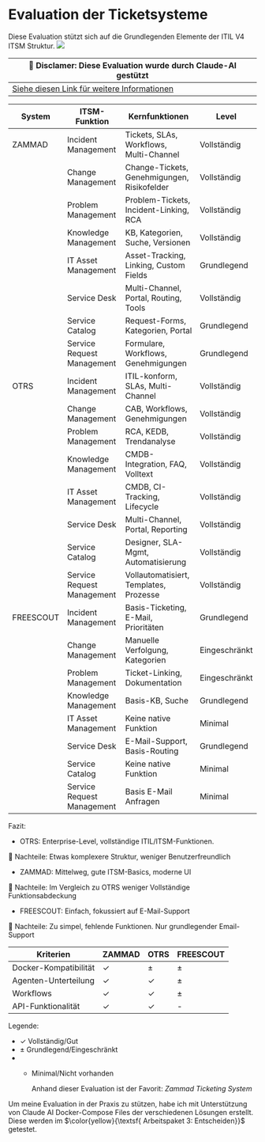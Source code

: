 # Evaluation der Ticketsysteme

Diese Evaluation stützt sich auf die Grundlegenden Elemente der ITIL V4 ITSM Struktur.
![](3_ITSM_Grundlagen.png)

| 🤖 Disclamer: Diese Evaluation wurde durch Claude-AI gestützt          |
| ---------------------------------------------------------------------- |
| [Siehe diesen Link für weitere Informationen](Quellen_und_Disclamer.md) |

| System    | ITSM-Funktion              | Kernfunktionen                              | Level         |
| --------- | -------------------------- | ------------------------------------------- | ------------- |
| ZAMMAD    | Incident Management        | Tickets, SLAs, Workflows, Multi-Channel     | Vollständig   |
|           | Change Management          | Change-Tickets, Genehmigungen, Risikofelder | Vollständig   |
|           | Problem Management         | Problem-Tickets, Incident-Linking, RCA      | Vollständig   |
|           | Knowledge Management       | KB, Kategorien, Suche, Versionen            | Vollständig   |
|           | IT Asset Management        | Asset-Tracking, Linking, Custom Fields      | Grundlegend   |
|           | Service Desk               | Multi-Channel, Portal, Routing, Tools       | Vollständig   |
|           | Service Catalog            | Request-Forms, Kategorien, Portal           | Grundlegend   |
|           | Service Request Management | Formulare, Workflows, Genehmigungen         | Grundlegend   |
| OTRS      | Incident Management        | ITIL-konform, SLAs, Multi-Channel           | Vollständig   |
|           | Change Management          | CAB, Workflows, Genehmigungen               | Vollständig   |
|           | Problem Management         | RCA, KEDB, Trendanalyse                     | Vollständig   |
|           | Knowledge Management       | CMDB-Integration, FAQ, Volltext             | Vollständig   |
|           | IT Asset Management        | CMDB, CI-Tracking, Lifecycle                | Vollständig   |
|           | Service Desk               | Multi-Channel, Portal, Reporting            | Vollständig   |
|           | Service Catalog            | Designer, SLA-Mgmt, Automatisierung         | Vollständig   |
|           | Service Request Management | Vollautomatisiert, Templates, Prozesse      | Vollständig   |
| FREESCOUT | Incident Management        | Basis-Ticketing, E-Mail, Prioritäten        | Grundlegend   |
|           | Change Management          | Manuelle Verfolgung, Kategorien             | Eingeschränkt |
|           | Problem Management         | Ticket-Linking, Dokumentation               | Eingeschränkt |
|           | Knowledge Management       | Basis-KB, Suche                             | Grundlegend   |
|           | IT Asset Management        | Keine native Funktion                       | Minimal       |
|           | Service Desk               | E-Mail-Support, Basis-Routing               | Grundlegend   |
|           | Service Catalog            | Keine native Funktion                       | Minimal       |
|           | Service Request Management | Basis E-Mail Anfragen                       | Minimal       |


Fazit:
- OTRS: Enterprise-Level, vollständige ITIL/ITSM-Funktionen.

:small_red_triangle: Nachteile:
Etwas komplexere Struktur, weniger Benutzerfreundlich

- ZAMMAD: Mittelweg, gute ITSM-Basics, moderne UI

:small_red_triangle: Nachteile: Im Vergleich zu OTRS weniger Vollständige Funktionsabdeckung

- FREESCOUT: Einfach, fokussiert auf E-Mail-Support

:small_red_triangle: Nachteile: Zu simpel, fehlende Funktionen. Nur 
grundlegender Email-Support

| Kriterien             | ZAMMAD | OTRS | FREESCOUT |
| --------------------- | ------ | ---- | --------- |
| Docker-Kompatibilität | ✓      | ±    | ±         |
| Agenten-Unterteilung  | ✓      | ✓    | ±         |
| Workflows             | ✓      | ✓    | ±         |
| API-Funktionalität    | ✓      | ✓    | -         |

Legende:
- ✓ Vollständig/Gut
- ± Grundlegend/Eingeschränkt
- - Minimal/Nicht vorhanden

	Anhand dieser Evaluation ist der Favorit: *Zammad Ticketing System*

Um meine Evaluation in der Praxis zu stützen, habe ich mit Unterstützung von Claude AI Docker-Compose Files der verschiedenen Lösungen erstellt. Diese werden im $\color{yellow}{\textsf{ Arbeitspaket 3: Entscheiden}}$ getestet.


